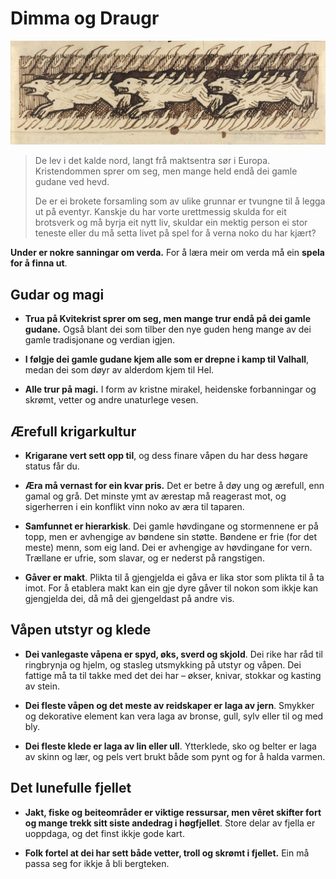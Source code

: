 # Dimma og Draugr

![Munthe](Bilete/test_index.png)

> De lev i det kalde nord, langt frå maktsentra sør i Europa. Kristendommen sprer om seg, men mange held endå dei gamle gudane ved hevd.
>
>De er ei brokete forsamling som av ulike grunnar er tvungne til å legga ut på eventyr. Kanskje du har vorte urettmessig skulda for eit brotsverk og må byrja eit nytt liv, skuldar ein mektig person ei stor teneste eller du må setta livet på spel for å verna noko du har kjært?

__Under er nokre sanningar om verda.__ For å læra meir om verda må ein __spela for å finna ut__.


## Gudar og magi

* __Trua på Kvitekrist sprer om seg, men mange trur endå på dei gamle gudane.__ Også blant dei som tilber den nye guden heng mange av dei gamle tradisjonane og verdian igjen.

* __I følgje dei gamle gudane kjem alle som er drepne i kamp til Valhall__, medan dei som døyr av alderdom kjem til Hel.

* __Alle trur på magi.__ I form av kristne mirakel, heidenske forbanningar og skrømt, vetter og andre unaturlege vesen.

## Ærefull krigarkultur

* __Krigarane vert sett opp til__, og dess finare våpen du har dess høgare status får du.

* __Æra må vernast for ein kvar pris.__ Det er betre å døy ung og ærefull, enn gamal og grå. Det minste ymt av ærestap må reagerast mot, og sigerherren i ein konflikt vinn noko av æra til taparen.

* __Samfunnet er hierarkisk__. Dei gamle høvdingane og stormennene er på topp, men er avhengige av bøndene sin støtte. Bøndene er frie (for det meste) menn, som eig land. Dei er avhengige av høvdingane for vern. Trællane er ufrie, som slavar, og er nederst på rangstigen.

* __Gåver er makt__. Plikta til å gjengjelda ei gåva er lika stor som plikta til å ta imot. For å etablera makt kan ein gje dyre gåver til nokon som ikkje kan gjengjelda dei, då må dei gjengeldast på andre vis.

## Våpen utstyr og klede  

* __Dei vanlegaste våpena er spyd, øks, sverd og skjold__. Dei rike har råd til ringbrynja og hjelm, og stasleg utsmykking på utstyr og våpen. Dei fattige må ta til takke med det dei har – økser, knivar, stokkar og kasting av stein.

* __Dei fleste våpen og det meste av reidskaper er laga av jern__. Smykker og dekorative element kan vera laga av bronse, gull, sylv eller til og med bly.

* __Dei fleste klede er laga av lin eller ull__. Ytterklede, sko og belter er laga av skinn og lær, og pels vert brukt både som pynt og for å halda varmen. 

## Det lunefulle fjellet

* __Jakt, fiske og beiteområder er viktige ressursar, men vêret skifter fort og mange trekk sitt siste andedrag i høgfjellet__. Store delar av fjella er uoppdaga, og det finst ikkje gode kart.

* __Folk fortel at dei har sett både vetter, troll og skrømt i fjellet.__ Ein må passa seg for ikkje å bli bergteken.
